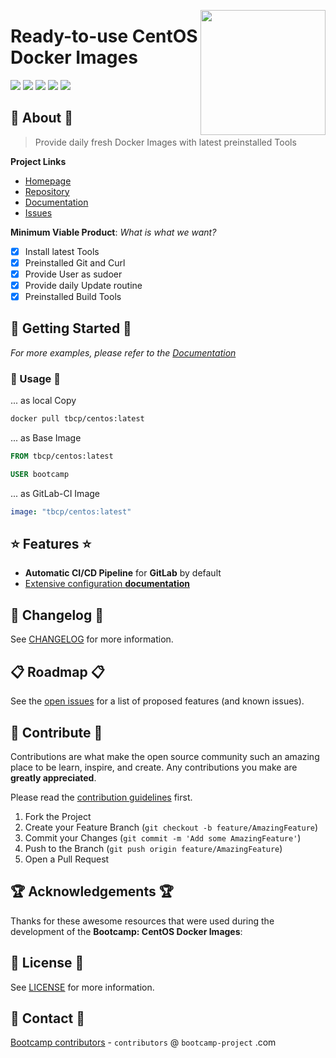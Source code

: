 <!--
MIT License

Copyright (c) 2021 Bootcamp-Project contributors <contributors@bootcamp-project.com>

Permission is hereby granted, free of charge, to any person obtaining a copy
of this software and associated documentation files (the "Software"), to deal
in the Software without restriction, including without limitation the rights
to use, copy, modify, merge, publish, distribute, sublicense, and/or sell
copies of the Software, and to permit persons to whom the Software is
furnished to do so, subject to the following conditions:

The above copyright notice and this permission notice shall be included in all
copies or substantial portions of the Software.

THE SOFTWARE IS PROVIDED "AS IS", WITHOUT WARRANTY OF ANY KIND, EXPRESS OR
IMPLIED, INCLUDING BUT NOT LIMITED TO THE WARRANTIES OF MERCHANTABILITY,
FITNESS FOR A PARTICULAR PURPOSE AND NONINFRINGEMENT. IN NO EVENT SHALL THE
AUTHORS OR COPYRIGHT HOLDERS BE LIABLE FOR ANY CLAIM, DAMAGES OR OTHER
LIABILITY, WHETHER IN AN ACTION OF CONTRACT, TORT OR OTHERWISE, ARISING FROM,
OUT OF OR IN CONNECTION WITH THE SOFTWARE OR THE USE OR OTHER DEALINGS IN THE
SOFTWARE.
-->
<a href="https://bootcamp-project.com/" target="_blank"><img src="https://bootcamp-project.com/tbcp.svg" align="right" height="200" /></a>

# Ready-to-use CentOS Docker Images

<img src="https://img.shields.io/docker/v/tbcp/centos?style=for-the-badge" />
<img src="https://img.shields.io/docker/image-size/tbcp/centos?style=for-the-badge" />
<img src="https://img.shields.io/docker/pulls/tbcp/centos?style=for-the-badge" />
<img src="https://img.shields.io/badge/License-MIT-lightgrey?style=for-the-badge" />
<img src="https://img.shields.io/badge/Bootcamp-Project-blue?style=for-the-badge" />

## 🦄 About 🦄

> Provide daily fresh Docker Images with latest preinstalled Tools

**Project Links**

- [Homepage][Repo_Homepage]
- [Repository][Repo_URL]
- [Documentation][Repo_Docs]
- [Issues][Repo_Issues]

**Minimum Viable Product**: *What is what we want?*

- [X] Install latest Tools
- [X] Preinstalled Git and Curl
- [X] Provide User as sudoer
- [X] Provide daily Update routine
- [X] Preinstalled Build Tools

## 🚀 Getting Started 🚀

_For more examples, please refer to the [Documentation][Repo_Docs]_

### 🤩 Usage 🤩

... as local Copy

```bash
docker pull tbcp/centos:latest
```

... as Base Image

```dockerfile
FROM tbcp/centos:latest

USER bootcamp
```

... as GitLab-CI Image

```yml
image: "tbcp/centos:latest"
```

## ⭐️ Features ⭐️

- **Automatic CI/CD Pipeline** for **GitLab** by default
- [Extensive configuration **documentation**][Repo_Docs]

## 📑 Changelog 📑

See [CHANGELOG](CHANGELOG) for more information.

## 📋 Roadmap 📋

See the [open issues][Repo_Issues] for a list of proposed features (and known issues).

## 🤝 Contribute 🤝

Contributions are what make the open source community such an amazing place to be learn, inspire, and create. Any contributions you make are **greatly appreciated**.

Please read the [contribution guidelines][TBCP_Contribution] first.

1. Fork the Project
2. Create your Feature Branch (`git checkout -b feature/AmazingFeature`)
3. Commit your Changes (`git commit -m 'Add some AmazingFeature'`)
4. Push to the Branch (`git push origin feature/AmazingFeature`)
5. Open a Pull Request

## 🏆 Acknowledgements 🏆

Thanks for these awesome resources that were used during the development of the **Bootcamp: CentOS Docker Images**:

## 📜 License 📜

See [LICENSE](LICENSE) for more information.

## 💌 Contact 💌

[Bootcamp contributors][TBCP_Homepage] - `contributors` @ `bootcamp-project` .com

<!-- ---------------------------------------------------------------------------------------------------------------------------------- -->
<!-- ---------------------------------------------------------------------------------------------------------------------------------- -->
<!-- ---------------------------------------------------------------------------------------------------------------------------------- -->

[Repo_Homepage]: https://hub.docker.com/r/tbcp/centos
[Repo_URL]: https://gitlab.com/the-bootcamp-project/containers/centos
[Repo_Docs]: https://containers.bootcamp-project.com/#/base_os/centos
[Repo_Issues]: https://gitlab.com/the-bootcamp-project/containers/centos/-/issues
[TBCP_Contribution]: https://bootcamp-project.com/#code_of_conduct
[TBCP_Homepage]: https://bootcamp-project.com
